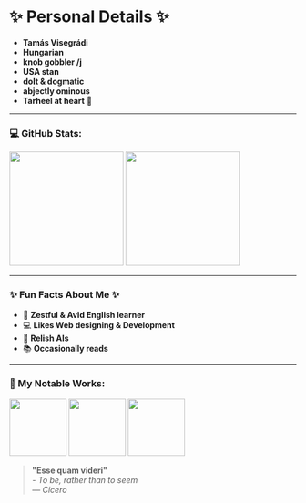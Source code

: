 # ✨ **Personal Details** ✨

- **Tamás Visegrádi**
- **Hungarian**
- **knob gobbler /j** 
- **USA stan**
- **dolt & dogmatic** 
- **abjectly ominous** 
- **Tarheel at heart** 💙

---


### 💻 GitHub Stats:

<p>
  <img src="https://github-readme-stats.vercel.app/api?username=Vtom21&show_icons=true&theme=github_dark" height="200" />
  <img src="https://github-readme-stats.vercel.app/api/top-langs/?username=Vtom21&layout=donut&theme=github_dark" height="200" />
</p>



---

### ✨ Fun Facts About Me ✨

- 📖 **Zestful & Avid English learner** 
- 💻 **Likes Web designing & Development** 
- 🤖 **Relish AIs** 
- 📚 **Occasionally reads** 

---


### 📂 My Notable Works:

<p>
  <img src="https://github-readme-stats.vercel.app/api/pin/?username=anuraghazra&repo=github-readme-stats&theme=github_dark" height="100" />
  <img src="https://github-readme-stats.vercel.app/api/pin/?username=anuraghazra&repo=github-readme-stats&theme=github_dark" height="100" />
  <img src="https://github-readme-stats.vercel.app/api/pin/?username=anuraghazra&repo=github-readme-stats&theme=github_dark" height="100" />
</p>





> **"Esse quam videri"**  
> _- To be, rather than to seem_  
> _— Cicero_

